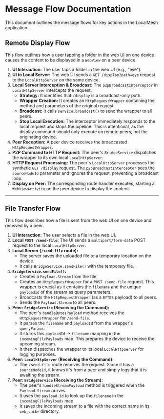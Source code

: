 # Message Flow Documentation

This document outlines the message flows for key actions in the LocalMesh application.

## Remote Display Flow

This flow outlines how a user tapping a folder in the web UI on one device causes the content to be displayed in a `WebView` on a peer device.

1.  **UI Interaction:** The user taps a folder in the web UI (e.g., "eye").
2.  **UI to Local Server:** The web UI sends a `GET /display?path=eye` request to the `LocalHttpServer` on the same device.
3.  **Local Server Interception & Broadcast:** The `p2pBroadcastInterceptor` in `LocalHttpServer` intercepts the request.
    *   **Strategy:** It identifies that `/display` is a broadcast-only path.
    *   **Wrapper Creation:** It creates an `HttpRequestWrapper` containing the method and parameters of the original request.
    *   **Broadcast:** It calls `service.broadcast()` to send the wrapper to all peers.
    *   **Stop Local Execution:** The interceptor immediately responds to the local request and stops the pipeline. This is intentional, as the display command should only execute on remote peers, not the originating device.
4.  **Peer Reception:** A peer device receives the broadcasted `HttpRequestWrapper`.
5.  **P2P Command to HTTP Request:** The peer's `BridgeService` dispatches the wrapper to its own local `LocalHttpServer`.
6.  **HTTP Request Processing:** The peer's `LocalHttpServer` processes the synthetic `GET /display` request. The `p2pBroadcastInterceptor` sees the `sourceNodeId` parameter and ignores the request, preventing a broadcast loop.
7.  **Display on Peer:** The corresponding route handler executes, starting a `WebViewActivity` on the peer device to display the content.

---

## File Transfer Flow

This flow describes how a file is sent from the web UI on one device and received by a peer.

1.  **UI Interaction:** The user selects a file in the web UI.
2.  **Local `POST /send-file`:** The UI sends a `multipart/form-data` POST request to the local `LocalHttpServer`.
3.  **Local Server (`/send-file` route):**
    *   The server saves the uploaded file to a temporary location on the device.
    *   It calls `BridgeService.sendFile()` with the temporary file.
4.  **`BridgeService.sendFile()`:**
    *   Creates a `Payload.Stream` from the file.
    *   Creates an `HttpRequestWrapper` for a `POST /send-file` request. This wrapper is crucial as it contains the `filename` and the unique `payloadId` of the stream as query parameters.
    *   Broadcasts the `HttpRequestWrapper` (as a `BYTES` payload) to all peers.
    *   Sends the `Payload.Stream` to all peers.
5.  **Peer: `BridgeService` (Receiving the Command):**
    *   The peer's `handleBytesPayload` method receives the `HttpRequestWrapper` for `/send-file`.
    *   It parses the `filename` and `payloadId` from the wrapper's `queryParams`.
    *   It stores this `payloadId` -> `filename` mapping in the `incomingFilePayloads` map. This prepares the device to receive the upcoming stream.
    *   It then dispatches the wrapper to its local `LocalHttpServer` for logging purposes.
6.  **Peer: `LocalHttpServer` (Receiving the Command):**
    *   The `/send-file` route receives the request. Since it has a `sourceNodeId`, it knows it's from a peer and simply logs that it is awaiting the stream.
7.  **Peer: `BridgeService` (Receiving the Stream):**
    *   The peer's `handleStreamPayload` method is triggered when the `Payload.Stream` arrives.
    *   It uses the `payload.id` to look up the `filename` in the `incomingFilePayloads` map.
    *   It saves the incoming stream to a file with the correct name in its `web_cache` directory.